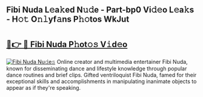 ## Fibi Nuda L𝚎a𝚔ed N𝚞𝚍e - Part-bp0 Vi𝚍𝚎o L𝚎a𝚔s - H𝚘𝚝 O𝚗𝚕yf𝚊ns P𝚑𝚘tos WkJut

# <h2><a href="http://kf3bsq.oniu.top/?m=Fibi+Nuda">🔗👉 🔴 Fibi Nuda P𝚑ot𝚘𝚜 V𝚒d𝚎o</a></h2>

[![Fibi Nuda Nu𝚍e𝚜](https://i.imgur.com/0qMVB7G.gif)](http://kf3bsq.oniu.top/?m=Fibi+Nuda)
Online creator and multimedia entertainer Fibi Nuda, known for disseminating dance and lifestyle knowledge through popular dance routines and brief clips. Gifted ventriloquist Fibi Nuda, famed for their exceptional skills and accomplishments in manipulating inanimate objects to appear as if they're speaking.  
